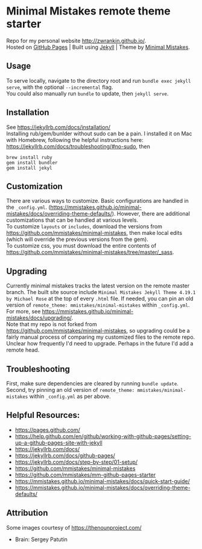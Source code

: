 # Minimal Mistakes remote theme starter
Repo for my personal website http://zwrankin.github.io/.  
 Hosted on [GitHub Pages](https://pages.github.com/) | Built using [Jekyll](https://jekyllrb.com/) | Theme by [Minimal Mistakes](https://github.com/mmistakes/minimal-mistakes). 


## Usage
To serve locally, navigate to the directory root and run `bundle exec jekyll serve`, with the optional `--incremental` flag.  
You could also manually run `bundle` to update, then `jekyll serve`. 


## Installation
See https://jekyllrb.com/docs/installation/  
Installing rub/gem/bunlder without sudo can be a pain. I installed it on Mac with Homebrew, following the helpful instructions here: https://jekyllrb.com/docs/troubleshooting/#no-sudo, then  
```
brew install ruby
gem install bundler
gem install jekyl
```

## Customization
There are various ways to customize. Basic configurations are handled in the `_config.yml`.  (https://mmistakes.github.io/minimal-mistakes/docs/overriding-theme-defaults/). However, there are additional customizations that can be handled at various levels.  
To customize `layouts` or `includes`, download the versions from https://github.com/mmistakes/minimal-mistakes, then make local edits (which will override the previous versions from the gem).  
To customize css, you must download the entire contents of https://github.com/mmistakes/minimal-mistakes/tree/master/_sass.  


## Upgrading
Currently minimal mistakes tracks the latest version on the remote master branch.  The built site source include `Minimal Mistakes Jekyll Theme 4.19.1 by Michael Rose` at the top of every `.html` file. If needed, you can pin an old version of `remote_theme: mmistakes/minimal-mistakes` within `_config.yml`.  For more, see https://mmistakes.github.io/minimal-mistakes/docs/upgrading/.  
Note that my repo is not forked from https://github.com/mmistakes/minimal-mistakes, so upgrading could be a fairly manual process of comparing my customized files to the remote repo. Unclear how frequently I'd need to upgrade. Perhaps in the future I'd add a remote head. 


## Troubleshooting
First, make sure dependencies are cleared by running `bundle update`.  
Second, try pinning an old version of `remote_theme: mmistakes/minimal-mistakes` within `_config.yml` as per above. 


## Helpful Resources:
- https://pages.github.com/ 
- https://help.github.com/en/github/working-with-github-pages/setting-up-a-github-pages-site-with-jekyll
- https://jekyllrb.com/docs/
- https://jekyllrb.com/docs/github-pages/
- https://jekyllrb.com/docs/step-by-step/01-setup/
- https://github.com/mmistakes/minimal-mistakes 
- https://github.com/mmistakes/mm-github-pages-starter
- https://mmistakes.github.io/minimal-mistakes/docs/quick-start-guide/
- https://mmistakes.github.io/minimal-mistakes/docs/overriding-theme-defaults/  


## Attribution 
Some images courtesy of https://thenounproject.com/  
- Brain: Sergey Patutin
